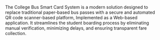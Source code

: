The College Bus Smart Card System is a modern solution designed to replace traditional paper-based bus passes with a secure and automated QR code scanner-based platform, Implemented as a Web-based application. 
It streamlines the student boarding process by eliminating manual verification, minimizing delays, and ensuring transparent fare collection.

